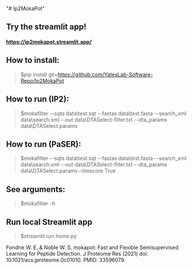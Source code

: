 "# Ip2MokaPot" 

## Try the streamlit app!
#### https://ip2mokapot.streamlit.app/

## How to install:

>$pip install git+https://github.com/YatesLab-Software-Repo/Ip2MokaPot

## How to run (IP2):

>$mokafilter --sqts data\test.sqt --fastas data\test.fasta --search_xml data\search.xml --out data\DTASelect-filter.txt --dta_params data\DTASelect.params

## How to run (PaSER):

>$mokafilter --sqts data\test.sqt --fastas data\test.fasta --search_xml data\search.xml --out data\DTASelect-filter.txt --dta_params data\DTASelect.params--timscore True

## See arguments:

>$mokafilter -h

## Run local Streamlit app

>$streamlit run home.py


Fondrie W. E. & Noble W. S. mokapot: Fast and Flexible Semisupervised Learning for Peptide Detection. J Proteome Res (2021) doi: 10.1021/acs.jproteome.0c01010. PMID: 33596079.
